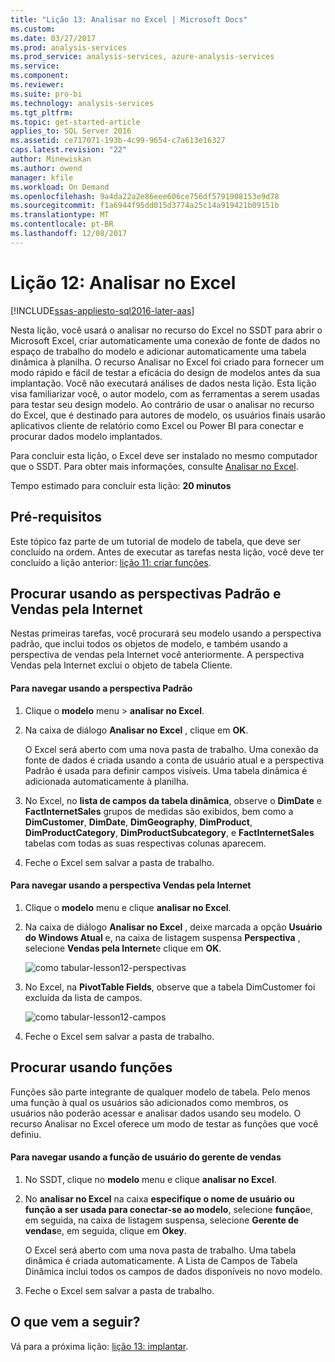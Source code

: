 ```yaml
---
title: "Lição 13: Analisar no Excel | Microsoft Docs"
ms.custom: 
ms.date: 03/27/2017
ms.prod: analysis-services
ms.prod_service: analysis-services, azure-analysis-services
ms.service: 
ms.component: 
ms.reviewer: 
ms.suite: pro-bi
ms.technology: analysis-services
ms.tgt_pltfrm: 
ms.topic: get-started-article
applies_to: SQL Server 2016
ms.assetid: ce717071-193b-4c99-9654-c7a613e16327
caps.latest.revision: "22"
author: Minewiskan
ms.author: owend
manager: kfile
ms.workload: On Demand
ms.openlocfilehash: 9a4da22a2e86eee606ce756df5791908153e9d78
ms.sourcegitcommit: f1a6944f95dd015d3774a25c14a919421b09151b
ms.translationtype: MT
ms.contentlocale: pt-BR
ms.lasthandoff: 12/08/2017
---
```

# <a name="lesson-12-analyze-in-excel"></a>Lição 12: Analisar no Excel
[!INCLUDE[ssas-appliesto-sql2016-later-aas](../includes/ssas-appliesto-sql2016-later-aas.md)]

Nesta lição, você usará o analisar no recurso do Excel no SSDT para abrir o Microsoft Excel, criar automaticamente uma conexão de fonte de dados no espaço de trabalho do modelo e adicionar automaticamente uma tabela dinâmica à planilha. O recurso Analisar no Excel foi criado para fornecer um modo rápido e fácil de testar a eficácia do design de modelos antes da sua implantação. Você não executará análises de dados nesta lição. Esta lição visa familiarizar você, o autor modelo, com as ferramentas a serem usadas para testar seu design modelo. Ao contrário de usar o analisar no recurso do Excel, que é destinado para autores de modelo, os usuários finais usarão aplicativos cliente de relatório como Excel ou Power BI para conectar e procurar dados modelo implantados.  
  
Para concluir esta lição, o Excel deve ser instalado no mesmo computador que o SSDT. Para obter mais informações, consulte [Analisar no Excel](../analysis-services/tabular-models/analyze-in-excel-ssas-tabular.md).  
  
Tempo estimado para concluir esta lição: **20 minutos**  
  
## <a name="prerequisites"></a>Pré-requisitos  
Este tópico faz parte de um tutorial de modelo de tabela, que deve ser concluído na ordem. Antes de executar as tarefas nesta lição, você deve ter concluído a lição anterior: [lição 11: criar funções](../analysis-services/lesson-11-create-roles.md).  
  
## <a name="browse-using-the-default-and-internet-sales-perspectives"></a>Procurar usando as perspectivas Padrão e Vendas pela Internet  
Nestas primeiras tarefas, você procurará seu modelo usando a perspectiva padrão, que inclui todos os objetos de modelo, e também usando a perspectiva de vendas pela Internet você anteriormente. A perspectiva Vendas pela Internet exclui o objeto de tabela Cliente.  
  
#### <a name="to-browse-by-using-the-default-perspective"></a>Para navegar usando a perspectiva Padrão  
  
1.  Clique o **modelo** menu > **analisar no Excel**.  
  
2.  Na caixa de diálogo **Analisar no Excel** , clique em **OK**.  
  
    O Excel será aberto com uma nova pasta de trabalho. Uma conexão da fonte de dados é criada usando a conta de usuário atual e a perspectiva Padrão é usada para definir campos visíveis. Uma tabela dinâmica é adicionada automaticamente à planilha.  
  
3.  No Excel, no **lista de campos da tabela dinâmica**, observe o **DimDate** e **FactInternetSales** grupos de medidas são exibidos, bem como a **DimCustomer**, **DimDate**, **DimGeography**, **DimProduct**, **DimProductCategory**,  **DimProductSubcategory**, e **FactInternetSales** tabelas com todas as suas respectivas colunas aparecem.  
  
4.  Feche o Excel sem salvar a pasta de trabalho.  
  
#### <a name="to-browse-by-using-the-internet-sales-perspective"></a>Para navegar usando a perspectiva Vendas pela Internet  
  
1.  Clique o **modelo** menu e clique **analisar no Excel**.  
  
2.  Na caixa de diálogo **Analisar no Excel** , deixe marcada a opção **Usuário do Windows Atual** e, na caixa de listagem suspensa **Perspectiva** , selecione **Vendas pela Internet**e clique em **OK**. 
    
    ![como tabular-lesson12-perspectivas](../analysis-services/media/as-tabular-lesson12-perspective.png)
    
3.  No Excel, na **PivotTable Fields**, observe que a tabela DimCustomer foi excluída da lista de campos.  
    
    ![como tabular-lesson12-campos](../analysis-services/media/as-tabular-lesson12-fields.png)
    
4.  Feche o Excel sem salvar a pasta de trabalho.  
  
## <a name="browse-by-using-roles"></a>Procurar usando funções  
Funções são parte integrante de qualquer modelo de tabela. Pelo menos uma função à qual os usuários são adicionados como membros, os usuários não poderão acessar e analisar dados usando seu modelo. O recurso Analisar no Excel oferece um modo de testar as funções que você definiu.  
  
#### <a name="to-browse-by-using-the-sales-manager-user-role"></a>Para navegar usando a função de usuário do gerente de vendas  
  
1.  No SSDT, clique no **modelo** menu e clique **analisar no Excel**.  
  
2.  No **analisar no Excel** na caixa **especifique o nome de usuário ou função a ser usada para conectar-se ao modelo**, selecione **função**e, em seguida, na caixa de listagem suspensa, selecione **Gerente de vendas**e, em seguida, clique em **Okey**.  
  
    O Excel será aberto com uma nova pasta de trabalho. Uma tabela dinâmica é criada automaticamente. A Lista de Campos de Tabela Dinâmica inclui todos os campos de dados disponíveis no novo modelo.  
      
3.  Feche o Excel sem salvar a pasta de trabalho.  
  
## <a name="whats-next"></a>O que vem a seguir?
Vá para a próxima lição: [lição 13: implantar](../analysis-services/lesson-13-deploy.md).

  
  
  
